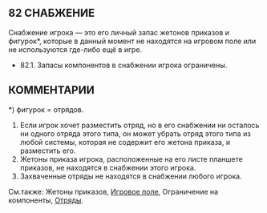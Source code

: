 82 СНАБЖЕНИЕ
---

Снабжение игрока — это его личный запас жетонов приказов и фигурок*, которые в данный момент не находятся на игровом поле или не используются где-либо ещё в игре.
* 82.1. Запасы компонентов в снабжении игрока ограничены.

КОММЕНТАРИИ
---
*) фигурок = отрядов.
1) Если игрок хочет разместить отряд, но в его снабжении ни осталось ни одного отряда этого типа, он может убрать отряд этого типа из любой системы, которая не содержит его жетона приказа, и разместить его.
2) Жетоны приказа игрока, расположенные на его листе планшете приказов, не находятся в снабжении этого игрока.
3) Захваченные отряды не находятся в снабжении любого игрока.

См.также: Жетоны приказов, [Игровое поле](game_board.md), Ограничение на компоненты, [Отряды](units.md).
